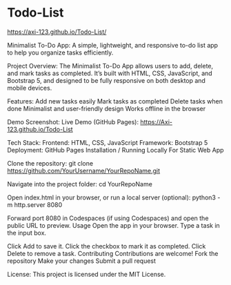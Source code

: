 # Todo-List

https://axi-123.github.io/Todo-List/


Minimalist To-Do App:
A simple, lightweight, and responsive to-do list app to help you organize tasks efficiently.

Project Overview:
The Minimalist To-Do App allows users to add, delete, and mark tasks as completed.
It’s built with HTML, CSS, JavaScript, and Bootstrap 5, and designed to be fully responsive on both desktop and mobile devices.

Features:
Add new tasks easily
Mark tasks as completed
Delete tasks when done
Minimalist and user-friendly design
Works offline in the browser

Demo
Screenshot:
Live Demo (GitHub Pages):
https://Axi-123.github.io/Todo-List

Tech Stack:
Frontend: HTML, CSS, JavaScript
Framework: Bootstrap 5
Deployment: GitHub Pages
Installation / Running Locally
For Static Web App

Clone the repository:
git clone https://github.com/YourUsername/YourRepoName.git

Navigate into the project folder:
cd YourRepoName

Open index.html in your browser, or run a local server (optional):
python3 -m http.server 8080

Forward port 8080 in Codespaces (if using Codespaces) and open the public URL to preview.
Usage
Open the app in your browser.
Type a task in the input box.

Click Add to save it.
Click the checkbox to mark it as completed.
Click Delete to remove a task.
Contributing
Contributions are welcome!
Fork the repository
Make your changes
Submit a pull request

License:
This project is licensed under the MIT License.

